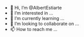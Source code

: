 - 👋 Hi, I’m @AlbertEstiarte
- 👀 I’m interested in ...
- 🌱 I’m currently learning ...
- 💞️ I’m looking to collaborate on ...
- 📫 How to reach me ...

<!---
AlbertEstiarte/AlbertEstiarte is a ✨ special ✨ repository because its `README.md` (this file) appears on your GitHub profile.
You can click the Preview link to take a look at your changes.
--->
